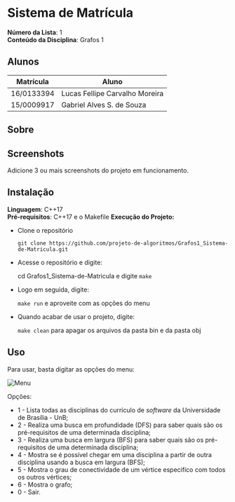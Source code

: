 # Sistema de Matrícula

**Número da Lista**: 1<br>
**Conteúdo da Disciplina**: Grafos 1<br>

## Alunos
|Matrícula | Aluno |
| -- | -- |
| 16/0133394  |  Lucas Fellipe Carvalho Moreira |
| 15/0009917  |  Gabriel Alves S. de Souza |

## Sobre
## Screenshots
Adicione 3 ou mais screenshots do projeto em funcionamento.

## Instalação 
**Linguagem**: C++17<br>
**Pré-requisitos**: C++17 e o Makefile
**Execução do Projeto:**

* Clone o repositório

  ```git clone https://github.com/projeto-de-algoritmos/Grafos1_Sistema-de-Matricula.git```

* Acesse o repositório e digite:

  cd Grafos1_Sistema-de-Matricula e digite ```make```

* Logo em seguida, digite:

  ```make run``` e aproveite com as opções do menu

* Quando acabar de usar o projeto, digite:

  ```make clean``` para apagar os arquivos da pasta bin e da pasta obj

## Uso 

Para usar, basta digitar as opções do menu:

![Menu](assets/images/menu.png)

Opções:

* 1 - Lista todas as disciplinas do currículo de *software* da Universidade de Brasília - UnB;
* 2 - Realiza uma busca em profundidade (DFS) para saber quais são os pré-requisitos de uma determinada disciplina;
* 3 - Realiza uma busca em largura (BFS) para saber quais são os pré-requisitos de uma determinada disciplina;
* 4 - Mostra se é possível chegar em uma disciplina a partir de outra disciplina usando a busca em largura (BFS);
* 5 - Mostra o grau de conectividade de um vértice especifíco com todos os outros vértices;
* 6 - Mostra o grafo;
* 0 - Sair.




